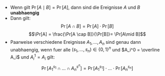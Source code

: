 - Wenn gilt $\Pr[A\mid B] = \Pr[A]$, dann sind die Ereignisse $A$ und $B$ **unabhaengig** 
- Dann gilt:
$$\Pr[A \cap B] = \Pr[A] \cdot \Pr[B]$$
$$\Pr[A] = \frac{\Pr[A \cap B]}{\Pr[B]}= \Pr[A\mid B]$$
- Paarweise verschiedene Ereignisse $A_1, ..., A_n$ sind genau dann unabhaengig, wenn fuer alle $(s_1,...,s_n) \in \{0, 1\}^n$  und $A_i^0 = \overline A_i$ und $A_i^1 = A_i$ gilt:
$$\Pr[A_1^{s_1} \cap ... \cap A_n^{s^n}] = \Pr[A_1^{s_1}] \cdot ... \cdot \Pr[A_n^{s_n}]$$
